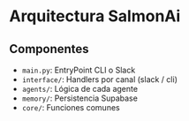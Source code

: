 # Arquitectura SalmonAi

## Componentes
- `main.py`: EntryPoint CLI o Slack
- `interface/`: Handlers por canal (slack / cli)
- `agents/`: Lógica de cada agente
- `memory/`: Persistencia Supabase
- `core/`: Funciones comunes
